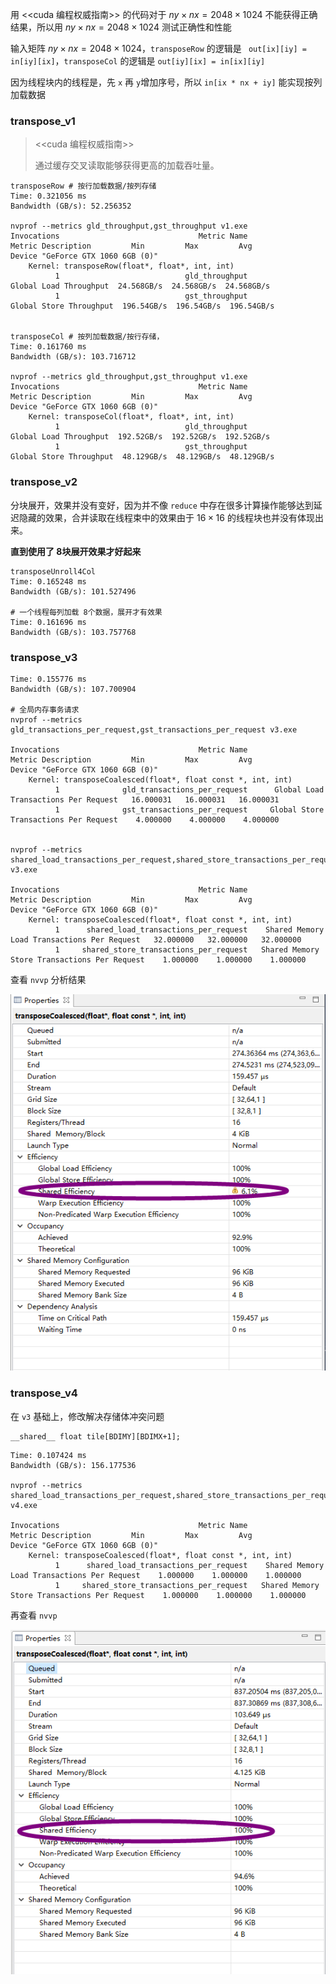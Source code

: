
<p hidden>
1. 输入矩阵在线程块中能用按列访问？
<p hidden>
对于输入矩阵 `a[2048][2048]`，表面上线程块中，线程 id 都是 `ix: 0 1 2 3`，`iy: 0 1 2 3`，
无论 `iy*nx + ix` 还是 `ix*ny + iy`, 取值都没区别。但是，线程块中，连续的线程是先 x 再 y 递增

</p>

用 <<cuda 编程权威指南>> 的代码对于 $ny\times nx=2048\times 1024$ 不能获得正确结果，所以用 $ny\times nx=2048\times 1024$ 测试正确性和性能

输入矩阵 $ny\times nx=2048\times 1024$，`transposeRow` 的逻辑是 ` out[ix][iy] = in[iy][ix]`，`transposeCol` 的逻辑是 `out[iy][ix] = in[ix][iy]`

因为线程块内的线程是，先 `x` 再 `y`增加序号，所以 `in[ix * nx + iy]` 能实现按列加载数据

### transpose_v1






> <<cuda 编程权威指南>>
>
> 通过缓存交叉读取能够获得更高的加载吞吐量。

```
transposeRow # 按行加载数据/按列存储
Time: 0.321056 ms
Bandwidth (GB/s): 52.256352

nvprof --metrics gld_throughput,gst_throughput v1.exe
Invocations                               Metric Name                        Metric Description         Min         Max         Avg
Device "GeForce GTX 1060 6GB (0)"
    Kernel: transposeRow(float*, float*, int, int)
          1                            gld_throughput                    Global Load Throughput  24.568GB/s  24.568GB/s  24.568GB/s
          1                            gst_throughput                   Global Store Throughput  196.54GB/s  196.54GB/s  196.54GB/s


transposeCol # 按列加载数据/按行存储，
Time: 0.161760 ms
Bandwidth (GB/s): 103.716712

nvprof --metrics gld_throughput,gst_throughput v1.exe
Invocations                               Metric Name                        Metric Description         Min         Max         Avg
Device "GeForce GTX 1060 6GB (0)"
    Kernel: transposeCol(float*, float*, int, int)
          1                            gld_throughput                    Global Load Throughput  192.52GB/s  192.52GB/s  192.52GB/s
          1                            gst_throughput                   Global Store Throughput  48.129GB/s  48.129GB/s  48.129GB/s

```

### transpose_v2

分块展开，效果并没有变好，因为并不像 `reduce` 中存在很多计算操作能够达到延迟隐藏的效果，合并读取在线程束中的效果由于 $16\times 16$ 的线程块也并没有体现出来。

**直到使用了 8块展开效果才好起来**
```
transposeUnroll4Col
Time: 0.165248 ms
Bandwidth (GB/s): 101.527496

# 一个线程每列加载 8个数据，展开才有效果
Time: 0.161696 ms
Bandwidth (GB/s): 103.757768
```

### transpose_v3

```
Time: 0.155776 ms
Bandwidth (GB/s): 107.700904

# 全局内存事务请求
nvprof --metrics gld_transactions_per_request,gst_transactions_per_request v3.exe

Invocations                               Metric Name                        Metric Description         Min         Max         Avg
Device "GeForce GTX 1060 6GB (0)"
    Kernel: transposeCoalesced(float*, float const *, int, int)
          1              gld_transactions_per_request      Global Load Transactions Per Request   16.000031   16.000031   16.000031
          1              gst_transactions_per_request     Global Store Transactions Per Request    4.000000    4.000000    4.000000


nvprof --metrics shared_load_transactions_per_request,shared_store_transactions_per_request v3.exe

Invocations                               Metric Name                             Metric Description         Min         Max         Avg
Device "GeForce GTX 1060 6GB (0)"
    Kernel: transposeCoalesced(float*, float const *, int, int)
          1      shared_load_transactions_per_request    Shared Memory Load Transactions Per Request   32.000000   32.000000   32.000000
          1     shared_store_transactions_per_request   Shared Memory Store Transactions Per Request    1.000000    1.000000    1.000000
```

查看 `nvvp` 分析结果

![](../images/transpose_v3.png)



### transpose_v4

在 `v3` 基础上，修改解决存储体冲突问题

```
__shared__ float tile[BDIMY][BDIMX+1];
```

```
Time: 0.107424 ms
Bandwidth (GB/s): 156.177536

nvprof --metrics shared_load_transactions_per_request,shared_store_transactions_per_request v4.exe

Invocations                               Metric Name                             Metric Description         Min         Max         Avg
Device "GeForce GTX 1060 6GB (0)"
    Kernel: transposeCoalesced(float*, float const *, int, int)
          1      shared_load_transactions_per_request    Shared Memory Load Transactions Per Request    1.000000    1.000000    1.000000
          1     shared_store_transactions_per_request   Shared Memory Store Transactions Per Request    1.000000    1.000000    1.000000

```

再查看 `nvvp`

![](../images/transpose_v4.png)


